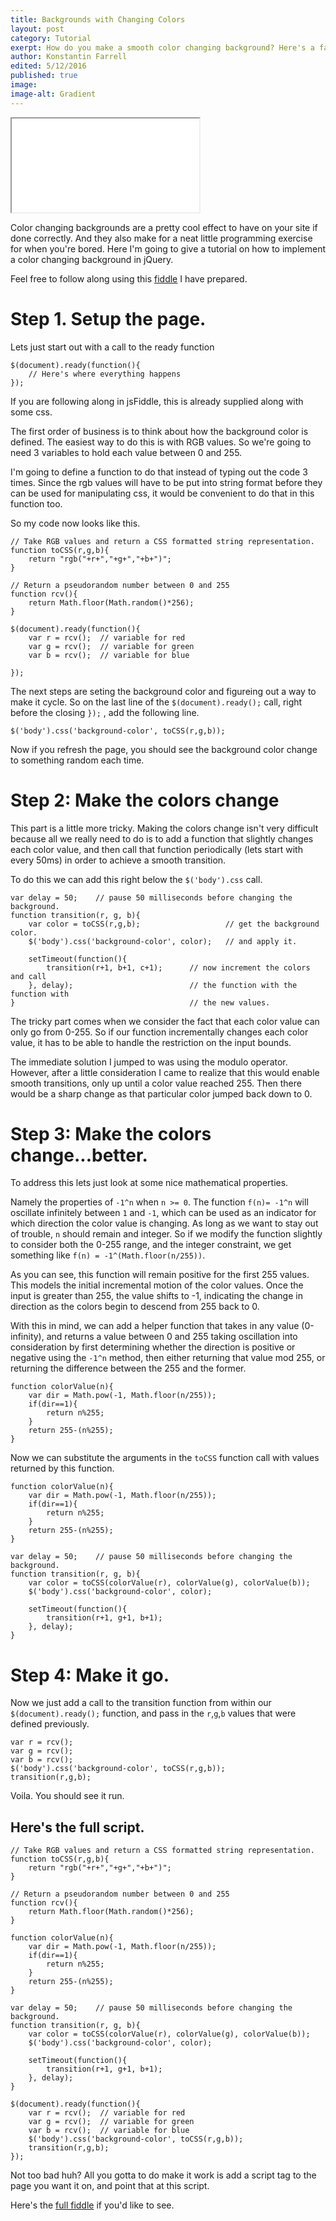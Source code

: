 ```yaml
---
title: Backgrounds with Changing Colors
layout: post
category: Tutorial
exerpt: How do you make a smooth color changing background? Here's a fairly straightforward way I thought of using jQuery.
author: Konstantin Farrell
edited: 5/12/2016
published: true
image: 
image-alt: Gradient
---
```


<iframe src='/static/lib/colors.html'></iframe>


Color changing backgrounds are a pretty cool effect to have on your site if done correctly.
And they also make for a neat little programming exercise for when you're bored.
Here I'm going to give a tutorial on how to implement a color changing
background in jQuery.

Feel free to follow along using this [fiddle](https://jsfiddle.net/cem8ukfr/8/) I have prepared.


# Step 1. Setup the page.

Lets just start out with a call to the ready function

    $(document).ready(function(){
        // Here's where everything happens
    });

If you are following along in jsFiddle, this is already supplied along with some css.

The first order of business is to think about how the background color is defined. The
easiest way to do this is with RGB values. So we're going to need 3 variables
to hold each value between 0 and 255.

I'm going to define a function to do that instead of typing out the code 3 times.
Since the rgb values will have to be put into string format before they can be used
for manipulating css, it would be convenient to do that in this function too.

So my code now looks like this.

    // Take RGB values and return a CSS formatted string representation.
    function toCSS(r,g,b){
        return "rgb("+r+","+g+","+b+")";
    }

    // Return a pseudorandom number between 0 and 255
    function rcv(){
        return Math.floor(Math.random()*256);
    }

    $(document).ready(function(){
        var r = rcv();  // variable for red
        var g = rcv();  // variable for green
        var b = rcv();  // variable for blue

    });

The next steps are seting the background color and figureing out a way to make it cycle.
So on the last line of the `$(document).ready();` call, right before the closing `});`
, add the following line.

    $('body').css('background-color', toCSS(r,g,b));

Now if you refresh the page, you should see the background color change to
something random each time.

# Step 2: Make the colors change

This part is a little more tricky. Making the colors change isn't very difficult because all we
really need to do is to add a function that slightly changes each color value, and then call that
function periodically (lets start with every 50ms) in order to achieve a smooth transition.

To do this we can add this right below the `$('body').css` call.

    var delay = 50;    // pause 50 milliseconds before changing the background.
    function transition(r, g, b){
        var color = toCSS(r,g,b);                   // get the background color.
        $('body').css('background-color', color);   // and apply it.

        setTimeout(function(){
            transition(r+1, b+1, c+1);      // now increment the colors and call
        }, delay);                          // the function with the function with
    }                                       // the new values.

The tricky part comes when we consider the fact that each color
value can only go from 0-255. So if our function incrementally changes
each color value, it has to be able to handle the restriction on the
input bounds.

The immediate solution I jumped to was using the modulo operator.
However, after a little consideration I came to realize that this would
enable smooth transitions, only up until a color value reached 255. Then
there would be a sharp change as that particular color jumped back down to 0.

# Step 3: Make the colors change...better.

To address this lets just look at some nice mathematical properties.

Namely the properties of `-1^n` when `n >= 0`. The function `f(n)= -1^n` will oscillate
infinitely between `1` and `-1`, which can be used as an indicator for which direction the
color value is changing. As long as we want to stay out of trouble, `n` should remain
and integer. So if we modify the function slightly to consider both the 0-255 range, and the
integer constraint, we get something like `f(n) = -1^(Math.floor(n/255))`.

As you can see, this function will remain positive for the first 255 values.
This models the initial incremental motion of the color values.
Once the input is greater than 255, the value shifts to -1,
indicating the change in direction as the colors begin to descend from 255 back to 0.

With this in mind, we can add a helper function that takes in any value (0-infinity),
and returns a value between 0 and 255 taking oscillation into consideration by first
determining whether the direction is positive or negative using the `-1^n` method, then either returning
that value mod 255, or returning the difference between the 255 and the former.

    function colorValue(n){
        var dir = Math.pow(-1, Math.floor(n/255));
        if(dir==1){
            return n%255;
        }
        return 255-(n%255);
    }

Now we can substitute the arguments in the `toCSS` function call with values returned by
this function.

    function colorValue(n){
        var dir = Math.pow(-1, Math.floor(n/255));
        if(dir==1){
            return n%255;
        }
        return 255-(n%255);
    }

    var delay = 50;    // pause 50 milliseconds before changing the background.
    function transition(r, g, b){
        var color = toCSS(colorValue(r), colorValue(g), colorValue(b));
        $('body').css('background-color', color);

        setTimeout(function(){
            transition(r+1, g+1, b+1);
        }, delay);
    }

# Step 4: Make it go.

Now we just add a call to the transition function from within our `$(document).ready();`
function, and pass in the `r`,`g`,`b` values that were defined previously.

    var r = rcv();
    var g = rcv();
    var b = rcv();
    $('body').css('background-color', toCSS(r,g,b));
    transition(r,g,b);

Voila. You should see it run.

## Here's the full script.

    // Take RGB values and return a CSS formatted string representation.
    function toCSS(r,g,b){
        return "rgb("+r+","+g+","+b+")";
    }

    // Return a pseudorandom number between 0 and 255
    function rcv(){
        return Math.floor(Math.random()*256);
    }

    function colorValue(n){
        var dir = Math.pow(-1, Math.floor(n/255));
        if(dir==1){
            return n%255;
        }
        return 255-(n%255);
    }

    var delay = 50;    // pause 50 milliseconds before changing the background.
    function transition(r, g, b){
        var color = toCSS(colorValue(r), colorValue(g), colorValue(b));
        $('body').css('background-color', color);

        setTimeout(function(){
            transition(r+1, g+1, b+1);
        }, delay);
    }

    $(document).ready(function(){
        var r = rcv();  // variable for red
        var g = rcv();  // variable for green
        var b = rcv();  // variable for blue
        $('body').css('background-color', toCSS(r,g,b));
        transition(r,g,b);
    });


Not too bad huh? All you gotta to do make it work is
add a script tag to the page you want it on, and point that at
this script.

Here's the [full fiddle](https://jsfiddle.net/53upk1c6/) if you'd like to see.
